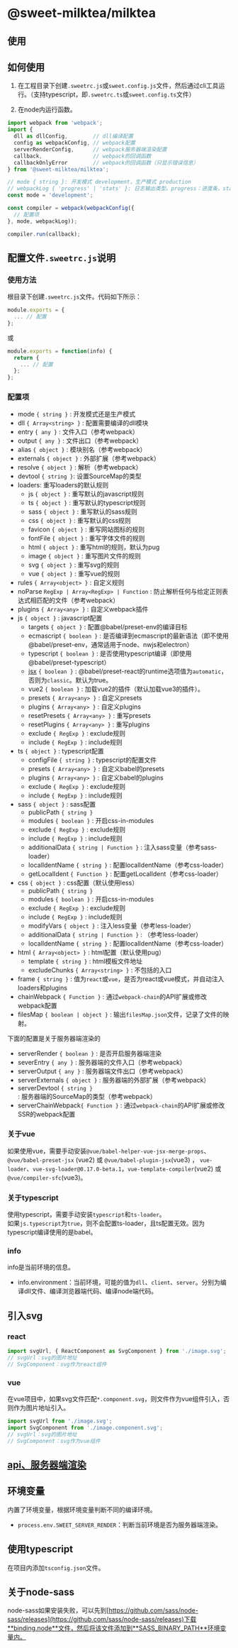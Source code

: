 # @sweet-milktea/milktea

## 使用

## 如何使用

1. 在工程目录下创建`.sweetrc.js`或`sweet.config.js`文件，然后通过cli工具运行。（支持typescript，即`.sweetrc.ts`或`sweet.config.ts`文件）

2. 在node内运行函数。

```javascript
import webpack from 'webpack';
import {
  dll as dllConfig,        // dll编译配置
  config as webpackConfig, // webpack配置
  serverRenderConfig,      // webpack服务器端渲染配置
  callback,                // webpack的回调函数
  callbackOnlyError        // webpack的回调函数（只显示错误信息）
} from '@sweet-milktea/milktea';

// mode { string }: 开发模式 development，生产模式 production
// webpackLog { 'progress' | 'stats' }: 日志输出类型。progress：进度条，stats：传统的输出方式。默认为progress
const mode = 'development';

const compiler = webpack(webpackConfig({
  // 配置项
}, mode, webpackLog));

compiler.run(callback);
```

## 配置文件`.sweetrc.js`说明

### 使用方法

根目录下创建`.sweetrc.js`文件。代码如下所示：

```javascript
module.exports = {
  ... // 配置
};
```

或

```javascript
module.exports = function(info) {
  return {
    ... // 配置
  };
};
```

### 配置项

* mode `{ string }` : 开发模式还是生产模式
* dll `{ Array<string> }` : 配置需要编译的dll模块
* entry `{ any }` : 文件入口（参考webpack）
* output `{ any }` : 文件出口（参考webpack）
* alias `{ object }` : 模块别名（参考webpack）
* externals `{ object }` : 外部扩展（参考webpack）
* resolve `{ object }` : 解析（参考webpack）
* devtool `{ string }`: 设置SourceMap的类型
* loaders: 重写loaders的默认规则
  * js `{ object }` : 重写默认的javascript规则
  * ts `{ object }` : 重写默认的typescript规则
  * sass `{ object }` : 重写默认的sass规则
  * css `{ object }` : 重写默认的css规则
  * favicon `{ object }` : 重写网站图标的规则
  * fontFile `{ object }` : 重写字体文件的规则
  * html `{ object }` : 重写html的规则，默认为pug
  * image `{ object }` : 重写图片文件的规则
  * svg `{ object }` : 重写svg的规则
  * vue `{ object }` : 重写vue的规则
* rules `{ Array<object> }` : 自定义规则
* noParse `RegExp | Array<RegExp> | Function` : 防止解析任何与给定正则表达式相匹配的文件（参考webpack）
* plugins `{ Array<any> }` : 自定义webpack插件
* js `{ object }` : javascript配置
  * targets `{ object }` : 配置@babel/preset-env的编译目标
  * ecmascript `{ boolean }` : 是否编译到ecmascript的最新语法（即不使用@babel/preset-env，通常适用于node、nwjs和electron）
  * typescript `{ boolean }` : 是否使用typescript编译（即使用@babel/preset-typescript）
  * [jsx](https://github.com/reactjs/rfcs/blob/createlement-rfc/text/0000-create-element-changes.md#summary) `{ boolean }` : @babel/preset-react的runtime选项值为`automatic`，否则为`classic`。默认为true。
  * vue2 `{ boolean }` : 加载vue2的插件（默认加载vue3的插件）。
  * presets `{ Array<any> }` : 自定义presets
  * plugins `{ Array<any> }` : 自定义plugins
  * resetPresets `{ Array<any> }` : 重写presets
  * resetPlugins `{ Array<any> }` : 重写plugins
  * exclude `{ RegExp }` : exclude规则
  * include `{ RegExp }` : include规则
* ts `{ object }` : typescript配置
  * configFile `{ string }` : typescript的配置文件
  * presets `{ Array<any> }` : 自定义babel的presets
  * plugins `{ Array<any> }` : 自定义babel的plugins
  * exclude `{ RegExp }` : exclude规则
  * include `{ RegExp }` : include规则
* sass `{ object }` : sass配置
  * publicPath `{ string }`
  * modules `{ boolean }` : 开启css-in-modules
  * exclude `{ RegExp }` : exclude规则
  * include `{ RegExp }` : include规则
  * additionalData `{ string | Function }` : 注入sass变量（参考sass-loader）
  * localIdentName `{ string }` : 配置localIdentName（参考css-loader）
  * getLocalIdent `{ Function }` : 配置getLocalIdent（参考css-loader）
* css `{ object }` : css配置（默认使用less）
  * publicPath `{ string }`
  * modules `{ boolean }` : 开启css-in-modules
  * exclude `{ RegExp }` : exclude规则
  * include `{ RegExp }` : include规则
  * modifyVars `{ object }` : 注入less变量（参考less-loader）
  * additionalData `{ string | Function }` : （参考less-loader）
  * localIdentName `{ string }` : 配置localIdentName（参考css-loader）
* html `{ Array<object> }` : html配置（默认使用pug）
  * template `{ string }` : html模板文件地址
  * excludeChunks `{ Array<string> }` : 不包括的入口
* frame `{ string }` : 值为`react`或`vue`，是否为react或vue模式，并自动注入loaders和plugins
* chainWebpack `{ Function }` : 通过`webpack-chain`的API扩展或修改webpack配置
* filesMap `{ boolean | object }` : 输出`filesMap.json`文件，记录了文件的映射。

下面的配置是关于服务器端渲染的

* serverRender `{ boolean }` : 是否开启服务器端渲染
* severEntry `{ any }` : 服务器端的文件入口（参考webpack）
* serverOutput `{ any }` : 服务器端文件出口（参考webpack）
* serverExternals `{ object }` : 服务器端的外部扩展（参考webpack）
* serverDevtool `{ string }` : 服务器端的SourceMap的类型（参考webpack）
* serverChainWebpack`{ Function }` : 通过`webpack-chain`的API扩展或修改SSR的webpack配置

### 关于vue

如果使用vue，需要手动安装`@vue/babel-helper-vue-jsx-merge-props`、`@vue/babel-preset-jsx` (vue2) 或 `@vue/babel-plugin-jsx`(vue3) ，
`vue-loader`、`vue-svg-loader@0.17.0-beta.1`，`vue-template-compiler`(vue2) 或 `@vue/compiler-sfc`(vue3)。

### 关于typescript

使用typescript，需要手动安装`typescript`和`ts-loader`。   
如果`js.typescript`为`true`，则不会配置ts-loader，且ts配置无效。因为typescript编译使用的是babel。

### info

info是当前环境的信息。

* info.environment：当前环境，可能的值为`dll`、`client`、`server`。分别为编译dll文件、编译浏览器端代码、编译node端代码。

## 引入svg

### react

```javascript
import svgUrl, { ReactComponent as SvgComponent } from './image.svg';
// svgUrl：svg的图片地址
// SvgComponent：svg作为react组件
```

### vue

在vue项目中，如果svg文件匹配`*.component.svg`，则文件作为vue组件引入，否则作为图片地址引入。

```javascript
import svgUrl from './image.svg';
import SvgComponent from './image.component.svg';
// svgUrl：svg的图片地址
// SvgComponent：svg作为vue组件
```

## [api、服务器端渲染](https://github.com/duan602728596/sweet/blob/master/packages/server/README.md)

## 环境变量

内置了环境变量，根据环境变量判断不同的编译环境。

* `process.env.SWEET_SERVER_RENDER`：判断当前环境是否为服务器端渲染。

## 使用typescript

在项目内添加`tsconfig.json`文件。

## 关于node-sass

node-sass如果安装失败，可以先到[https://github.com/sass/node-sass/releases](https://github.com/sass/node-sass/releases)下载**binding.node**文件，然后将该文件添加到**SASS_BINARY_PATH**环境变量内。